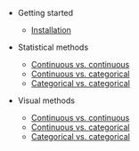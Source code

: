 - Getting started

  - [Installation](installation.md)
  
- Statistical methods

  - [Continuous vs. continuous](stats_continuous_continuous.md)
  - [Continuous vs. categorical](stats_continuous_categorical.md)
  - [Categorical vs. categorical](stats_categorical_categorical.md)
  
- Visual methods

  - [Continuous vs. continuous](visuals_continuous_continuous.md)
  - [Continuous vs. categorical](visuals_continuous_categorical.md)
  - [Categorical vs. categorical](visuals_categorical_categorical.md)
  